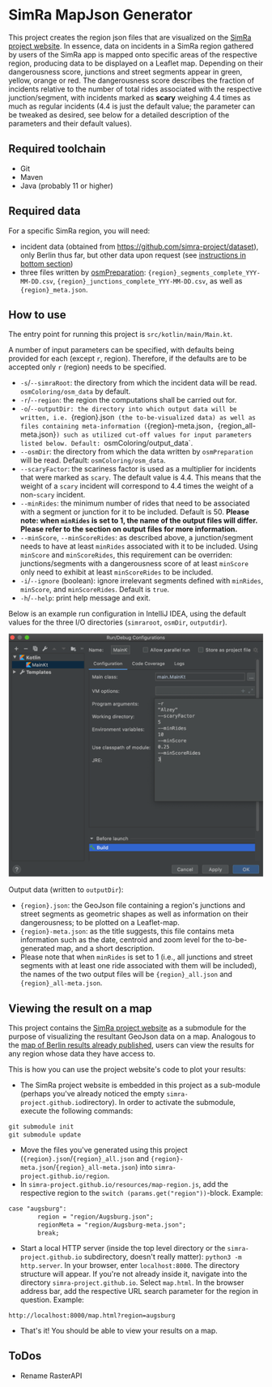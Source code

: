 # SimRa MapJson Generator

This project creates the region json files that are visualized on the [SimRa project website](https://github.com/simra-project/simra-project.github.io/tree/master).
In essence, data on incidents in a SimRa region gathered by users of the SimRa app is mapped onto specific areas of the respective region, producing data to be displayed on a Leaflet map.
Depending on their dangerousness score, junctions and street segments appear in green, yellow, orange or red.
The dangerousness score describes the fraction of incidents relative to the number of total rides associated with the respective
junction/segment, with incidents marked as **scary** weighing 4.4 times as much as regular incidents (4.4 is just the default value; the parameter can be tweaked as desired, see below for a detailed description of the parameters and their default values). 

## Required toolchain

- Git
- Maven
- Java (probably 11 or higher)

## Required data

For a specific SimRa region, you will need:
- incident data (obtained from https://github.com/simra-project/dataset), only Berlin thus far, but other data upon request (see [instructions in bottom section](https://simra-project.github.io/mitmachen.html))
- three files written by [osmPreparation](https://github.com/simra-project/osmPreparation): `{region}_segments_complete_YYY-MM-DD.csv`,  `{region}_junctions_complete_YYY-MM-DD.csv`, as well as `{region}_meta.json`.

## How to use

The entry point for running this project is `src/kotlin/main/Main.kt`. 

A number of input parameters can be specified, with defaults being provided for each (except `r`, region). Therefore, if the defaults are to be accepted only `r` (region) needs to be specified.
- `-s`/`--simraRoot`: the directory from which the incident data will be read. `osmColoring/osm_data` by default.
- `-r`/`--region`: the region the computations shall be carried out for.
- `-o`/`--outputDir: the directory into which output data will be written, i.e. `{region}.json` (the to-be-visualized data) as well as files containing meta-information (`{region}-meta.json`, `{region_all-meta.json}`) such as utilized cut-off values for input parameters listed below.
Default: `osmColoring/output_data`.
- `--osmDir`: the directory from which the data written by `osmPreparation` will be read. Default: `osmColoring/osm_data`.
- `--scaryFactor`: the scariness factor is used as a multiplier for incidents that were marked as `scary`. The default value is 4.4. This means that the weight of a `scary` incident will correspond to 4.4 times the weight of a non-`scary` incident.
- `--minRides`: the minimum number of rides that need to be associated with a segment or junction for it to be included. Default is 50. **Please note: when `minRides` is set to 1, the name of the output files will differ. Please refer to the section on output files for more information.**
- `--minScore`, `--minScoreRides`: as described above, a junction/segment needs to have at least `minRides` associated with it to be included. Using `minScore` and `minScoreRides`, this requirement can be overriden: junctions/segments with a dangerousness
score of at least `minScore` only need to exhibit at least `minScoreRides` to be included. 
- `-i`/`--ignore` (boolean): ignore irrelevant segments defined with `minRides`, `minScore`, and `minScoreRides`. Default is `true`.
- `-h`/`--help`: print help message and exit.

Below is an example run configuration in IntelliJ IDEA, using the default values for the three I/O directories (`simraroot`, `osmDir`, `outputdir`).

![Example run configuration for `Main.kt` in IntelliJ IDEA, using the defaults for data I/O directories.](run_config.png)

Output data (written to `outputDir`):
- `{region}.json`: the GeoJson file containing a region's junctions and street segments as geometric shapes as well as information on their dangerousness; to be plotted on a Leaflet-map.
- `{region}-meta.json`: as the title suggests, this file contains meta information such as the date, centroid and zoom level for the to-be-generated map, and a short description.
- Please note that when `minRides` is set to 1 (i.e., all junctions and street segments with at least one ride associated with them will be included), the names of the two output files will be `{region}_all.json` and `{region}_all-meta.json`. 

## Viewing the result on a map

This project contains the [SimRa project website](https://simra-project.github.io/) as a submodule for the purpose of visualizing the resultant GeoJson data on a map.
Analogous to the [map of Berlin results already published](https://simra-project.github.io/map.html?region=berlin), users can view the results for any region whose data they have access to.

This is how you can use the project website's code to plot your results:
- The SimRa project website is embedded in this project as a sub-module (perhaps you've already noticed the empty `simra-project.github.io`directory). In order to activate
the submodule, execute the following commands:
```
git submodule init
git submodule update
```
- Move the files you've generated using this project (`{region}.json`/`{region}_all.json` and `{region}-meta.json`/`{region}_all-meta.json`) into `simra-project.github.io/region`.
- In `simra-project.github.io/resources/map-region.js`, add the respective region to the `switch (params.get("region"))`-block. Example:
```
case "augsburg":
        region = "region/Augsburg.json";
        regionMeta = "region/Augsburg-meta.json";
        break;
``` 
- Start a local HTTP server (inside the top level directory or the `simra-project.github.io` subdirectory, doesn't really matter): `python3 -m http.server`. In your browser, enter `localhost:8000`. 
The directory structure will appear. If you're not already inside it, navigate into the directory `simra-project.github.io`. Select `map.html`.
In the browser address bar, add the respective URL search parameter for the region in question. Example: 
```
http://localhost:8000/map.html?region=augsburg
```
- That's it! You should be able to view your results on a map. 

## ToDos

- Rename RasterAPI
